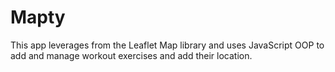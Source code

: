 # Mapty

This app leverages from the Leaflet Map library and uses JavaScript OOP to add and manage workout exercises and add their location.
